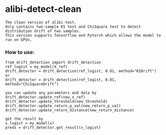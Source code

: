 # alibi-detect-clean
    The clean version of alibi-test.
    Only contains two-sample KS test and ChiSquare test to detect distribution drift of two samples.
    This version suppurts Tensorflow and Pytorch which allows the model to run on GPUs.

### How to use:
    from drift_detection import drift_detection
    ref_logist = my_model(X_ref)
    drift_detector = drift_detection(ref_logist, 0.01, method="KSDrift")
    or
    drift_detector = drift_detection(ref_logist, 0.01, method="ChiSquareDrift")
    
    you can update any parameters and data by
    drift_detector.update_ref(new_x_ref)
    drift_detector.update_threshold(new_threshold)
    drift_detector.update_return_p_val(new_return_p_val)
    drift_detector.update_return_distance(new_return_distance)
    
    get the result by 
    x_logist = my_model(x)
    preds = drift_detector.get_result(x_logist)
